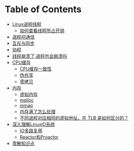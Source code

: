 # Table of Contents



+ [Linux进程线程](Linux进程线程.md)
    + [如何查看线程所占开销](如何查看线程所占开销.md)
+ [进程间通信](进程间通信.md)
+ [互斥与同步](互斥与同步.md)
+ [协程](协程.md)
+ [线程崩溃了,进程也会崩溃吗](线程崩溃了,进程也会崩溃吗.md)
+ [CPU缓存]()
    + [CPU缓存一致性](CPU缓存一致性.md)
    + [伪共享](伪共享.md)
    + [零拷贝](零拷贝.md)
+ [内存]()
    + [虚拟内存](虚拟内存.md)
    + [malloc](malloc.md)
    + [mmap](mmap.md)
    + [内存满了怎么处理](https://mp.weixin.qq.com/s/EsU9FT9D9K5Rt1BM0ySVmw)
    + [不同进程对应相同的虚拟地址，在 TLB 是如何区分的？](https://mp.weixin.qq.com/s/ru-Y9NO-3dBaS__hWmgAEA)
+ [深入理解LinuxIO系统](深入理解LinuxIO系统.md)
    + [IO多路复用](IO多路复用.md)
    + [Reactor和Proactor](Reactor和Proactor.md)
+ [零散知识点](零散知识点.md)

